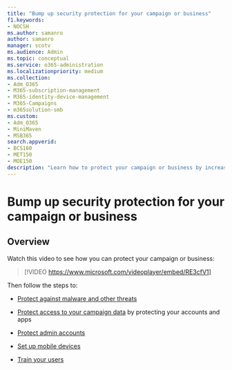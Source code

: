 ```yaml
---
title: "Bump up security protection for your campaign or business"
f1.keywords:
- NOCSH
ms.author: samanro
author: samanro
manager: scotv
ms.audience: Admin
ms.topic: conceptual
ms.service: o365-administration
ms.localizationpriority: medium
ms.collection: 
- Adm_O365
- M365-subscription-management 
- M365-identity-device-management
- M365-Campaigns
- m365solution-smb
ms.custom:
- Adm_O365
- MiniMaven
- MSB365
search.appverid:
- BCS160
- MET150
- MOE150
description: "Learn how to protect your campaign or business by increasing your security with Microsoft 365."
---
```


# Bump up security protection for your campaign or business


## Overview 
Watch this video to see how you can protect your campaign or business:


> [!VIDEO https://www.microsoft.com/videoplayer/embed/RE3cfV1]  


Then follow the steps to:

- [Protect against malware and other threats](m365bp-increase-protection.md)

- [Protect access to your campaign data](m365bp-conditional-access.md) by protecting your accounts and apps

- [Protect admin accounts](m365bp-protect-admin-accounts.md)

- [Set up mobile devices](../business/set-up-mobile-devices.md)

- [Train your users](m365-campaigns-users.md)
